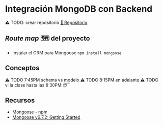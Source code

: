 # Integración MongoDB con Backend

⚠ TODO: crear repositorio
[🔗 Repositorio](https://github.com/alcardm/intro-nodejs-mongodb)

## _Route map_ 🗺 del proyecto

- Instalar el ORM para Mongoose `npm install mongoose`

## Conceptos

⚠ TODO 7:45PM schema vs modelo
⚠ TODO 8:15PM en adelante
⚠ TODO vi la clase hasta las 8:30PM 😴

## Recursos

- [Mongoose - npm](https://www.npmjs.com/package/mongoose)
- [Mongoose v6.7.2: Getting Started](https://mongoosejs.com/docs/index.html)
